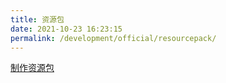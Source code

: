 ```yaml
---
title: 资源包
date: 2021-10-23 16:23:15
permalink: /development/official/resourcepack/
---
```


[制作资源包](https://minecraft.fandom.com/zh/wiki/%E6%95%99%E7%A8%8B/%E5%88%B6%E4%BD%9C%E8%B5%84%E6%BA%90%E5%8C%85)